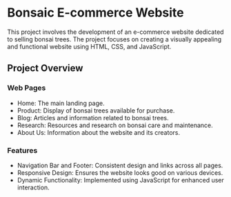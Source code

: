 # Bonsaic E-commerce Website
This project involves the development of an e-commerce website dedicated to selling bonsai trees. The project focuses on creating a visually appealing and functional website using HTML, CSS, and JavaScript.

## Project Overview
### Web Pages
- Home: The main landing page.
- Product: Display of bonsai trees available for purchase.
- Blog: Articles and information related to bonsai trees.
- Research: Resources and research on bonsai care and maintenance.
- About Us: Information about the website and its creators.

### Features
- Navigation Bar and Footer: Consistent design and links across all pages.
- Responsive Design: Ensures the website looks good on various devices.
- Dynamic Functionality: Implemented using JavaScript for enhanced user interaction.

